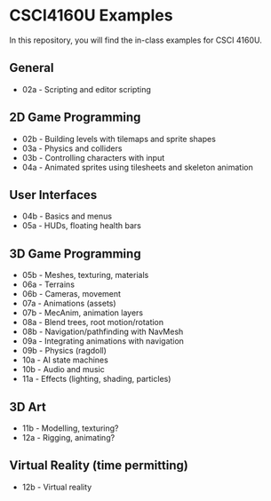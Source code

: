 # CSCI4160U Examples

In this repository, you will find the in-class examples for CSCI 4160U.

## General

- 02a - Scripting and editor scripting

## 2D Game Programming

- 02b - Building levels with tilemaps and sprite shapes
- 03a - Physics and colliders
- 03b - Controlling characters with input
- 04a - Animated sprites using tilesheets and skeleton animation

## User Interfaces

- 04b - Basics and menus
- 05a - HUDs, floating health bars

## 3D Game Programming

- 05b - Meshes, texturing, materials
- 06a - Terrains
- 06b - Cameras, movement
- 07a - Animations (assets)
- 07b - MecAnim, animation layers
- 08a - Blend trees, root motion/rotation
- 08b - Navigation/pathfinding with NavMesh
- 09a - Integrating animations with navigation
- 09b - Physics (ragdoll)
- 10a - AI state machines
- 10b - Audio and music
- 11a - Effects (lighting, shading, particles)

## 3D Art

- 11b - Modelling, texturing?
- 12a - Rigging, animating?

## Virtual Reality (time permitting)

- 12b - Virtual reality
